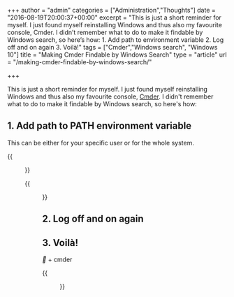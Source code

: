 +++
author = "admin"
categories = ["Administration","Thoughts"]
date = "2016-08-19T20:00:37+00:00"
excerpt = "This is just a short reminder for myself. I just found myself reinstalling Windows and thus also my favourite console, Cmder. I didn’t remember what to do to make it findable by Windows search, so here’s how: 1. Add path to environment variable 2. Log off and on again 3. Voilà!"
tags = ["Cmder","Windows search", "Windows 10"]
title = "Making Cmder Findable by Windows Search"
type = "article"
url = "/making-cmder-findable-by-windows-search/"

+++

This is just a short reminder for myself. I just found myself reinstalling Windows and thus also my favourite console, [Cmder][1]. I didn't remember what to do to make it findable by Windows search, so here's how:

## 1. Add path to PATH environment variable

This can be either for your specific user or for the whole system.

{{<figure src="/images/Cmder_path_variable_selection.png" alt="Environment variables dialogue">}}

{{<figure src="/images/Cmder_path_variable.png" alt="Path variable edit dialogue">}}

## 2. Log off and on again

## 3. Voilà!

<i class="fa fa-fw"></i> + cmder
  
{{<figure src="/images/Cmder_search_windows.png" alt="Windows start menu showing Cmder">}}

 [1]: http://cmder.net/